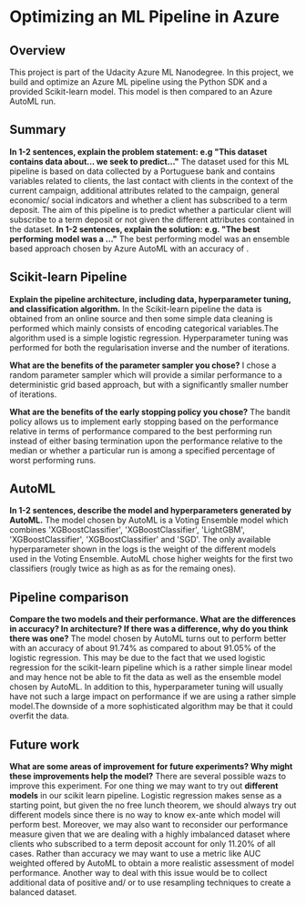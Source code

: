 # Optimizing an ML Pipeline in Azure

## Overview
This project is part of the Udacity Azure ML Nanodegree.
In this project, we build and optimize an Azure ML pipeline using the Python SDK and a provided Scikit-learn model.
This model is then compared to an Azure AutoML run.

## Summary
**In 1-2 sentences, explain the problem statement: e.g "This dataset contains data about... we seek to predict..."**
The dataset used for this ML pipeline is based on data collected by a Portuguese bank and contains variables related to clients, the last contact with
clients in the context of the current campaign, additional attributes related to the campaign, general economic/ social indicators and whether a client
has subscribed to a term deposit. The aim of this pipeline is to predict whether a particular client will subscribe to a term deposit or not given the
different attributes contained in the dataset.
**In 1-2 sentences, explain the solution: e.g. "The best performing model was a ..."**
The best performing model was an ensemble based approach chosen by Azure AutoML with an accuracy of .


## Scikit-learn Pipeline
**Explain the pipeline architecture, including data, hyperparameter tuning, and classification algorithm.**
In the Scikit-learn pipeline the data is obtained from an online source and then some simple data cleaning is performed which mainly consists of
encoding categorical variables.The algorithm used is a simple logistic regression. Hyperparameter tuning was performed for both the regularisation
inverse and the number of iterations.

**What are the benefits of the parameter sampler you chose?**
I chose a random parameter sampler which will provide a similar performance to a deterministic grid based approach, but with a significantly
smaller number of iterations.

**What are the benefits of the early stopping policy you chose?**
The bandit policy allows us to implement early stopping based on the performance relative in terms of performance compared to the best performing run
instead of either basing termination upon the performance relative to the median or whether a particular run is among a specified percentage
of worst performing runs. 

## AutoML
**In 1-2 sentences, describe the model and hyperparameters generated by AutoML.**
The model chosen by AutoML is a Voting Ensemble model which combines 'XGBoostClassifier', 'XGBoostClassifier', 'LightGBM', 'XGBoostClassifier', 'XGBoostClassifier' and 'SGD'.
The only available hyperparameter shown in the logs is the weight of the different models used in the Voting Ensemble. AutoML chose higher weights for the first two classifiers
(rougly twice as high as as for the remaing ones).


## Pipeline comparison
**Compare the two models and their performance. What are the differences in accuracy? In architecture? If there was a difference, why do you think there was one?**
The model chosen by AutoML turns out to perform better with an accuracy of about 91.74% as compared to about 91.05% of the logistic regression. This may be due to the fact that we used logistic regression for the scikit-learn pipeline which is a rather simple linear model and may hence not be able to fit the data as well as the ensemble model chosen by AutoML. In addition to this, hyperparameter tuning
will usually have not such a large impact on performance if we are using a rather simple model.The downside of a more sophisticated algorithm may be that
it could overfit the data.

## Future work
**What are some areas of improvement for future experiments? Why might these improvements help the model?**
There are several possible wazs to improve this experiment. For one thing we may want to try out **different models** in our scikit learn
pipeline. Logistic regression makes sense as a starting point, but given the no free lunch theorem, we should always try out different
models since there is no way to know ex-ante which model will perform best. Moreover, we may also want to reconsider our performance measure given that we
are dealing with a highly imbalanced dataset where clients who subscribed to a term deposit account for only 11.20% of all cases. Rather than accuracy we may want to
use a metric like AUC weighted offered by AutoML to obtain a more realistic assessment of model performance. Another way to deal with this issue would be to collect
additional data of positive and/ or to use resampling techniques to create a balanced dataset.
